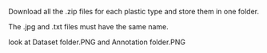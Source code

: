Download all the .zip files for each plastic type and store them in one folder.


The .jpg and .txt files must have the same name.

look at Dataset folder.PNG and Annotation folder.PNG
